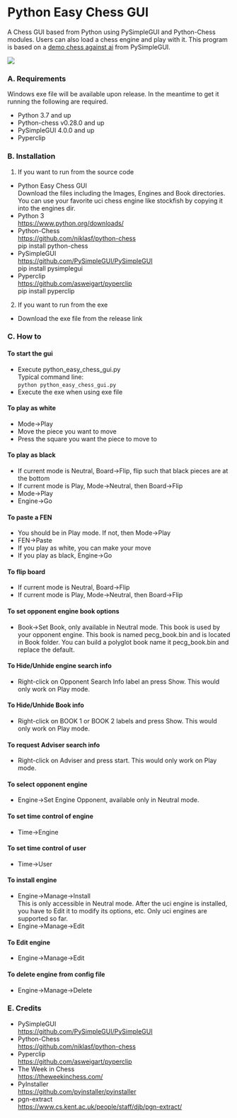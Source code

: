 # Python Easy Chess GUI
A Chess GUI based from Python using PySimpleGUI and Python-Chess modules. Users can also load a chess engine and play with it. This program is based on a [demo chess against ai](https://github.com/PySimpleGUI/PySimpleGUI/tree/master/Chess) from PySimpleGUI.<br>

![](https://i.imgur.com/UUHFfym.png)

### A. Requirements
Windows exe file will be available upon release. In the meantime to get it running the following are required.
* Python 3.7 and up
* Python-chess v0.28.0 and up
* PySimpleGUI 4.0.0 and up
* Pyperclip

### B. Installation
1. If you want to run from the source code
* Python Easy Chess GUI<br>
Download the files including the Images, Engines and Book directories. You can use your favorite uci chess engine like stockfish by copying it into the engines dir.
* Python 3<br>
https://www.python.org/downloads/
* Python-Chess<br>
https://github.com/niklasf/python-chess<br>
pip install python-chess
* PySimpleGUI<br>
https://github.com/PySimpleGUI/PySimpleGUI<br>
pip install pysimplegui
* Pyperclip<br>
https://github.com/asweigart/pyperclip<br>
pip install pyperclip
2. If you want to run from the exe
* Download the exe file from the release link

### C. How to
#### To start the gui
* Execute python_easy_chess_gui.py<br>
Typical command line:<br>
`python python_easy_chess_gui.py`
* Execute the exe when using exe file

#### To play as white
* Mode->Play
* Move the piece you want to move
* Press the square you want the piece to move to

#### To play as black
* If current mode is Neutral, Board->Flip, flip such that black pieces are at the bottom
* If current mode is Play, Mode->Neutral, then Board->Flip
* Mode->Play
* Engine->Go

#### To paste a FEN
* You should be in Play mode. If not, then Mode->Play
* FEN->Paste
* If you play as white, you can make your move
* If you play as black, Engine->Go

#### To flip board
* If current mode is Neutral, Board->Flip
* If current mode is Play, Mode->Neutral, then Board->Flip

#### To set opponent engine book options
* Book->Set Book, only available in Neutral mode. This book is used by your opponent engine. This book is named pecg_book.bin and is located in Book folder. You can build a polyglot book name it pecg_book.bin and replace the default.

#### To Hide/Unhide engine search info
* Right-click on Opponent Search Info label an press Show. This would only work on Play mode.

#### To Hide/Unhide Book info
* Right-click on BOOK 1 or BOOK 2 labels and press Show. This would only work on Play mode.

#### To request Adviser search info
* Right-click on Adviser and press start. This would only work on Play mode.

#### To select opponent engine
* Engine->Set Engine Opponent, available only in Neutral mode.

#### To set time control of engine
* Time->Engine

#### To set time control of user
* Time->User

#### To install engine
* Engine->Manage->Install  
This is only accessible in Neutral mode. After the uci engine is installed, you have to Edit it to modify its options, etc. Only uci engines are supported so far.
* Engine->Manage->Edit

#### To Edit engine
* Engine->Manage->Edit

#### To delete engine from config file
* Engine->Manage->Delete

### E. Credits
* PySimpleGUI<br>
https://github.com/PySimpleGUI/PySimpleGUI
* Python-Chess<br>
https://github.com/niklasf/python-chess
* Pyperclip<br>
https://github.com/asweigart/pyperclip
* The Week in Chess<br>
https://theweekinchess.com/
* PyInstaller<br>
https://github.com/pyinstaller/pyinstaller
* pgn-extract<br>
https://www.cs.kent.ac.uk/people/staff/djb/pgn-extract/
